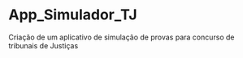 # App_Simulador_TJ
Criação de um aplicativo de simulação de provas para concurso de tribunais de Justiças
